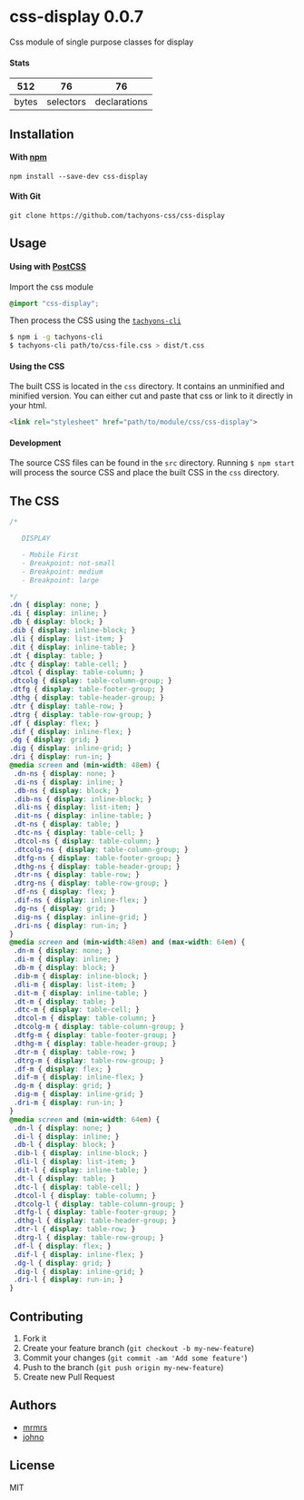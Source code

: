 # css-display 0.0.7

Css module of single purpose classes for display

#### Stats

512 | 76 | 76
---|---|---
bytes | selectors | declarations

## Installation

#### With [npm](https://npmjs.com)

```
npm install --save-dev css-display
```

#### With Git

```
git clone https://github.com/tachyons-css/css-display
```

## Usage

#### Using with [PostCSS](https://github.com/postcss/postcss)

Import the css module

```css
@import "css-display";
```

Then process the CSS using the [`tachyons-cli`](https://github.com/tachyons-css/tachyons-cli)

```sh
$ npm i -g tachyons-cli
$ tachyons-cli path/to/css-file.css > dist/t.css
```

#### Using the CSS

The built CSS is located in the `css` directory. It contains an unminified and minified version.
You can either cut and paste that css or link to it directly in your html.

```html
<link rel="stylesheet" href="path/to/module/css/css-display">
```

#### Development

The source CSS files can be found in the `src` directory.
Running `$ npm start` will process the source CSS and place the built CSS in the `css` directory.

## The CSS

```css
/*

   DISPLAY

   - Mobile First
   - Breakpoint: not-small
   - Breakpoint: medium
   - Breakpoint: large

*/
.dn { display: none; }
.di { display: inline; }
.db { display: block; }
.dib { display: inline-block; }
.dli { display: list-item; }
.dit { display: inline-table; }
.dt { display: table; }
.dtc { display: table-cell; }
.dtcol { display: table-column; }
.dtcolg { display: table-column-group; }
.dtfg { display: table-footer-group; }
.dthg { display: table-header-group; }
.dtr { display: table-row; }
.dtrg { display: table-row-group; }
.df { display: flex; }
.dif { display: inline-flex; }
.dg { display: grid; }
.dig { display: inline-grid; }
.dri { display: run-in; }
@media screen and (min-width: 48em) {
 .dn-ns { display: none; }
 .di-ns { display: inline; }
 .db-ns { display: block; }
 .dib-ns { display: inline-block; }
 .dli-ns { display: list-item; }
 .dit-ns { display: inline-table; }
 .dt-ns { display: table; }
 .dtc-ns { display: table-cell; }
 .dtcol-ns { display: table-column; }
 .dtcolg-ns { display: table-column-group; }
 .dtfg-ns { display: table-footer-group; }
 .dthg-ns { display: table-header-group; }
 .dtr-ns { display: table-row; }
 .dtrg-ns { display: table-row-group; }
 .df-ns { display: flex; }
 .dif-ns { display: inline-flex; }
 .dg-ns { display: grid; }
 .dig-ns { display: inline-grid; }
 .dri-ns { display: run-in; }
}
@media screen and (min-width:48em) and (max-width: 64em) {
 .dn-m { display: none; }
 .di-m { display: inline; }
 .db-m { display: block; }
 .dib-m { display: inline-block; }
 .dli-m { display: list-item; }
 .dit-m { display: inline-table; }
 .dt-m { display: table; }
 .dtc-m { display: table-cell; }
 .dtcol-m { display: table-column; }
 .dtcolg-m { display: table-column-group; }
 .dtfg-m { display: table-footer-group; }
 .dthg-m { display: table-header-group; }
 .dtr-m { display: table-row; }
 .dtrg-m { display: table-row-group; }
 .df-m { display: flex; }
 .dif-m { display: inline-flex; }
 .dg-m { display: grid; }
 .dig-m { display: inline-grid; }
 .dri-m { display: run-in; }
}
@media screen and (min-width: 64em) {
 .dn-l { display: none; }
 .di-l { display: inline; }
 .db-l { display: block; }
 .dib-l { display: inline-block; }
 .dli-l { display: list-item; }
 .dit-l { display: inline-table; }
 .dt-l { display: table; }
 .dtc-l { display: table-cell; }
 .dtcol-l { display: table-column; }
 .dtcolg-l { display: table-column-group; }
 .dtfg-l { display: table-footer-group; }
 .dthg-l { display: table-header-group; }
 .dtr-l { display: table-row; }
 .dtrg-l { display: table-row-group; }
 .df-l { display: flex; }
 .dif-l { display: inline-flex; }
 .dg-l { display: grid; }
 .dig-l { display: inline-grid; }
 .dri-l { display: run-in; }
}
```

## Contributing

1. Fork it
2. Create your feature branch (`git checkout -b my-new-feature`)
3. Commit your changes (`git commit -am 'Add some feature'`)
4. Push to the branch (`git push origin my-new-feature`)
5. Create new Pull Request

## Authors

* [mrmrs](http://mrmrs.io)
* [johno](http://johnotander.com)

## License

MIT

